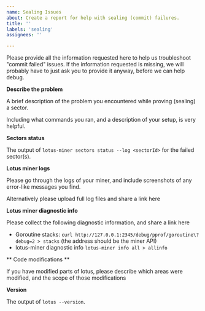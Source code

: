 ```yaml
---
name: Sealing Issues
about: Create a report for help with sealing (commit) failures.
title: ''
labels: 'sealing'
assignees: ''

---
```


Please provide all the information requested here to help us troubleshoot "commit failed" issues.
If the information requested is missing, we will probably have to just ask you to provide it anyway,
before we can help debug.

**Describe the problem**

A brief description of the problem you encountered while proving (sealing) a sector.

Including what commands you ran, and a description of your setup, is very helpful.

**Sectors status**

The output of `lotus-miner sectors status --log <sectorId>` for the failed sector(s).

**Lotus miner logs**

Please go through the logs of your miner, and include screenshots of any error-like messages you find.

Alternatively please upload full log files and share a link here

**Lotus miner diagnostic info**

Please collect the following diagnostic information, and share a link here

* Goroutine stacks: `curl http://127.0.0.1:2345/debug/pprof/goroutine\?debug=2 > stacks` (the address should be the miner API)
* lotus-miner diagnostic info `lotus-miner info all > allinfo`

** Code modifications **

If you have modified parts of lotus, please describe which areas were modified,
and the scope of those modifications

**Version**

The output of `lotus --version`.
